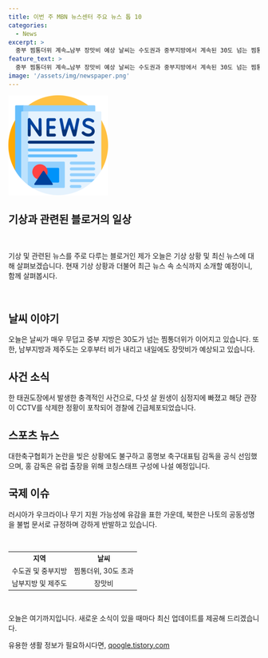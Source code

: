 ```yaml
---
title: 이번 주 MBN 뉴스센터 주요 뉴스 톱 10
categories:
  - News
excerpt: >
  중부 찜통더위 계속…남부 장맛비 예상 날씨는 수도권과 중부지방에서 계속된 30도 넘는 찜통더위 속에, 남부와 제주도는 주말까지 장맛비가 예상됩니다. 태권도장에서 5세 아동 사망사고 30대 관장이 5세 아동을 방치한 사고로 긴급체포되었습니다. 대한축구협회, 홍명보 대표팀 감독 공식 선임 논란 끝에 대한축구협회는 홍명보 감독을 공식 선임하며, 유럽 출장을 준비 중입니다. 러시아, 우크라 무기 지원에 유감 러시아는 한국의 우크라이나 무기 지원 가능성에 유감을 표하며, 나토의 공동성명에 강하게 반발하고 있습니다.
feature_text: >
  중부 찜통더위 계속…남부 장맛비 예상 날씨는 수도권과 중부지방에서 계속된 30도 넘는 찜통더위 속에, 남부와 제주도는 주말까지 장맛비가 예상됩니다. 태권도장에서 5세 아동 사망사고 30대 관장이 5세 아동을 방치한 사고로 긴급체포되었습니다. 대한축구협회, 홍명보 대표팀 감독 공식 선임 논란 끝에 대한축구협회는 홍명보 감독을 공식 선임하며, 유럽 출장을 준비 중입니다. 러시아, 우크라 무기 지원에 유감 러시아는 한국의 우크라이나 무기 지원 가능성에 유감을 표하며, 나토의 공동성명에 강하게 반발하고 있습니다.
image: '/assets/img/newspaper.png'
---
```


<p><img src="/assets/img/newspaper.png" alt="kimp 속보" /></p>

<h2>기상과 관련된 블로거의 일상</h2>

<p data-ke-size='size16'>&nbsp;</p>

<p>기상 및 관련된 뉴스를 주로 다루는 블로거인 제가 오늘은 기상 상황 및 최신 뉴스에 대해 살펴보겠습니다. 현재 기상 상황과 더불어 최근 뉴스 속 소식까지 소개할 예정이니, 함께 살펴봅시다.</p>

<p data-ke-size='size16'>&nbsp;</p>

<h2>날씨 이야기</h2>

<p>오늘은 날씨가 매우 무덥고 중부 지방은 30도가 넘는 찜통더위가 이어지고 있습니다. 또한, 남부지방과 제주도는 오후부터 비가 내리고 내일에도 장맛비가 예상되고 있습니다.</p>

<h2>사건 소식</h2>

<p>한 태권도장에서 발생한 충격적인 사건으로, 다섯 살 원생이 심정지에 빠졌고 해당 관장이 CCTV를 삭제한 정황이 포착되어 경찰에 긴급체포되었습니다.</p>

<h2>스포츠 뉴스</h2>

<p>대한축구협회가 논란을 빚은 상황에도 불구하고 홍명보 축구대표팀 감독을 공식 선임했으며, 홍 감독은 유럽 출장을 위해 코칭스태프 구성에 나설 예정입니다.</p>

<h2>국제 이슈</h2>

<p>러시아가 우크라이나 무기 지원 가능성에 유감을 표한 가운데, 북한은 나토의 공동성명을 불법 문서로 규정하며 강하게 반발하고 있습니다.</p>

<p data-ke-size='size16'>&nbsp;</p>

<table>
<tbody>
<tr>
<td style="text-align: center; height: 17px;"><b>지역</b></td>
<td style="text-align: center; height: 17px;"><b>날씨</b></td>
</tr>
<tr>
<td style="text-align: center; height: 17px;">수도권 및 중부지방</td>
<td style="text-align: center; height: 17px;">찜통더위, 30도 초과</td>
</tr>
<tr>
<td style="text-align: center; height: 17px;">남부지방 및 제주도</td>
<td style="text-align: center; height: 17px;">장맛비</td>
</tr>
</tbody>
</table>

<p data-ke-size='size16'>&nbsp;</p>

<p>오늘은 여기까지입니다. 새로운 소식이 있을 때마다 최신 업데이트를 제공해 드리겠습니다.</p>
유용한 생활 정보가 필요하시다면, <a href="https://qoogle.tistory.com" rel="dofollow">qoogle.tistory.com</a>


